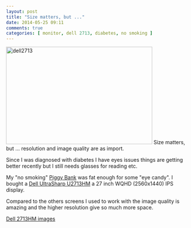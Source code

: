 ```yaml
---
layout: post
title: "Size matters, but ..."
date: 2014-05-25 09:11
comments: true
categories: [ monitor, dell 2713, diabetes, no smoking ] 
---
```


<img src="{{ '/images/dell2713.jpg'  | relative_url }}" class="right" width="400" height="266" alt="dell2713" /> 
Size matters, but ... resolution and image quality are as import.

Since I was diagnosed with diabetes I have eyes issues things are getting better recently but I still needs glasses for reading etc. 

My "no smoking" <a href="https://en.wikipedia.org/wiki/Piggy_bank">Piggy Bank</a> was fat enough for some "eye candy". I bought a <a href="http://accessories.ap.dell.com/sna/productdetail.aspx?c=au&cs=audhs1&l=en&redirect=1&s=dhs&sku=210-40773">Dell UltraSharp U2713HM</a> a 27 inch WQHD (2560x1440) IPS display.

Compared to the others screens I used to work with the image quality is amazing and the higher resolution give so much more space.

<a href="https://plus.google.com/photos/+StafWagemakers/albums/6017268505479487345">Dell 2713HM images</a>
